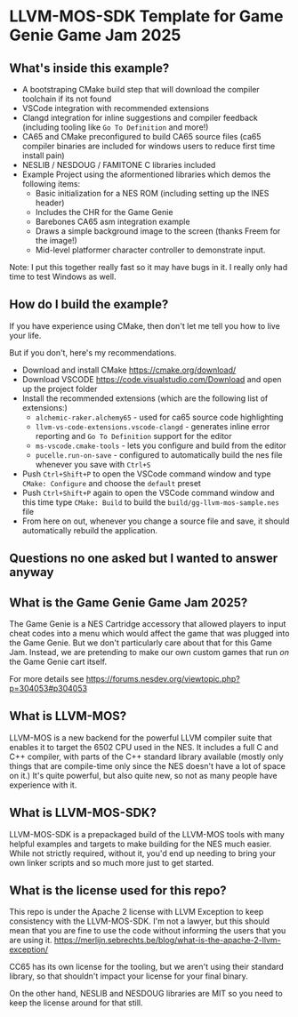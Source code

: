 # LLVM-MOS-SDK Template for Game Genie Game Jam 2025

## What's inside this example?

* A bootstraping CMake build step that will download the compiler toolchain if its not found
* VSCode integration with recommended extensions
* Clangd integration for inline suggestions and compiler feedback (including tooling like `Go To Definition` and more!)
* CA65 and CMake preconfigured to build CA65 source files (ca65 compiler binaries are included for windows users to reduce first time install pain)
* NESLIB / NESDOUG / FAMITONE C libraries included
* Example Project using the aformentioned libraries which demos the following items:
  * Basic initialization for a NES ROM (including setting up the INES header)
  * Includes the CHR for the Game Genie
  * Barebones CA65 asm integration example
  * Draws a simple background image to the screen (thanks Freem for the image!)
  * Mid-level platformer character controller to demonstrate input.

Note: I put this together really fast so it may have bugs in it. I really only had time to test Windows as well.

## How do I build the example?

If you have experience using CMake, then don't let me tell you how to live your life.

But if you don't, here's my recommendations.

* Download and install CMake <https://cmake.org/download/>
* Download VSCODE <https://code.visualstudio.com/Download> and open up the project folder
* Install the recommended extensions (which are the following list of extensions:)
  * `alchemic-raker.alchemy65` - used for ca65 source code highlighting
  * `llvm-vs-code-extensions.vscode-clangd` - generates inline error reporting and `Go To Definition` support for the editor
  * `ms-vscode.cmake-tools` - lets you configure and build from the editor
  * `pucelle.run-on-save` - configured to automatically build the nes file whenever you save with `Ctrl+S`
* Push `Ctrl+Shift+P` to open the VSCode command window and type `CMake: Configure` and choose the `default` preset
* Push `Ctrl+Shift+P` again to open the VSCode command window and this time type `CMake: Build` to build the `build/gg-llvm-mos-sample.nes` file
* From here on out, whenever you change a source file and save, it should automatically rebuild the application.

## Questions no one asked but I wanted to answer anyway

## What is the Game Genie Game Jam 2025?

The Game Genie is a NES Cartridge accessory that allowed players to input cheat codes into a menu
which would affect the game that was plugged into the Game Genie.
But we don't particularly care about that for this Game Jam.
Instead, we are pretending to make our own custom games that run *on* the Game Genie cart itself.

For more details see <https://forums.nesdev.org/viewtopic.php?p=304053#p304053>

## What is LLVM-MOS?

LLVM-MOS is a new backend for the powerful LLVM compiler suite that enables it to target the 6502 CPU
used in the NES.
It includes a full C and C++ compiler, with parts of the C++ standard library available (mostly only
things that are compile-time only since the NES doesn't have a lot of space on it.)
It's quite powerful, but also quite new, so not as many people have experience with it.

## What is LLVM-MOS-SDK?

LLVM-MOS-SDK is a prepackaged build of the LLVM-MOS tools with many helpful examples and targets to make
building for the NES much easier.
While not strictly required, without it, you'd end up needing to bring your own linker scripts and so much more
just to get started.

## What is the license used for this repo?

This repo is under the Apache 2 license with LLVM Exception to keep consistency with the LLVM-MOS-SDK.
I'm not a lawyer, but this should mean that you are fine to use the code without
informing the users that you are using it. <https://merlijn.sebrechts.be/blog/what-is-the-apache-2-llvm-exception/>

CC65 has its own license for the tooling, but we aren't using their standard library, so that shouldn't impact your
license for your final binary.

On the other hand, NESLIB and NESDOUG libraries are MIT so you need to keep the license
around for that still.
